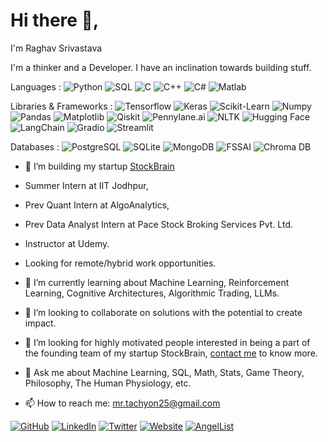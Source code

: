 # Hi there 👋,

I'm Raghav Srivastava

I'm a thinker and a Developer. I have an inclination towards building stuff.

Languages :
![Python](https://img.shields.io/badge/Python-blue)
![SQL](https://img.shields.io/badge/SQL-green)
![C](https://img.shields.io/badge/C-yellow)
![C++](https://img.shields.io/badge/C++-red)
![C#](https://img.shields.io/badge/C#-grey)
![Matlab](https://img.shields.io/badge/Matlab-orange)

Libraries & Frameworks : 
![Tensorflow](https://img.shields.io/badge/Tensorflow-orange)
![Keras](https://img.shields.io/badge/Keras-red)
![Scikit-Learn](https://img.shields.io/badge/Scikit--Learn-yellow)
![Numpy](https://img.shields.io/badge/Numpy-blue)
![Pandas](https://img.shields.io/badge/Pandas-pink)
![Matplotlib](https://img.shields.io/badge/Matplotlib-white)
![Qiskit](https://img.shields.io/badge/Qiskit-purple)
![Pennylane.ai](https://img.shields.io/badge/Pennylane.ai-pink)
![NLTK](https://img.shields.io/badge/NLTK-red)
![Hugging Face](https://img.shields.io/badge/Hugging%20Face-yellow)
![LangChain](https://img.shields.io/badge/LangChain-green)
![Gradio](https://img.shields.io/badge/Gradio-black)
![Streamlit](https://img.shields.io/badge/Streamlit-grey)

Databases : 
![PostgreSQL](https://img.shields.io/badge/PostgreSQL-blue)
![SQLite](https://img.shields.io/badge/SQLite-orange)
![MongoDB](https://img.shields.io/badge/MongoDB-green)
![FSSAI](https://img.shields.io/badge/FSSAI-blue)
![Chroma DB](https://img.shields.io/badge/Chroma%20DB-red)

- 🔭 I’m building my startup [StockBrain](https://github.com/StockBrain-1)
- Summer Intern at IIT Jodhpur,
- Prev Quant Intern at AlgoAnalytics,
- Prev Data Analyst Intern at Pace Stock Broking Services Pvt. Ltd.
- Instructor at Udemy.
- Looking for remote/hybrid work opportunities.

- 🌱 I’m currently learning about Machine Learning, Reinforcement Learning, Cognitive Architectures, Algorithmic Trading, LLMs.

- 👯 I’m looking to collaborate on solutions with the potential to create impact. 

- 🤔 I’m looking for highly motivated people interested in being a part of the founding team of my startup StockBrain, [contact me](mailto:mr.tachyon25@gmail.com) to know more.

- 💬 Ask me about Machine Learning, SQL, Math, Stats, Game Theory, Philosophy, The Human Physiology, etc. 
 
- 📫 How to reach me: [mr.tachyon25@gmail.com](mailto:mr.tachyon25@gmail.com)

[![GitHub](https://img.shields.io/badge/GitHub-Profile-blue?style=flat-square&logo=github)](https://github.com/RaghavSrivastava25)
[![LinkedIn](https://img.shields.io/badge/LinkedIn-Profile-blue?style=flat-square&logo=linkedin)](https://www.linkedin.com/in/raghav-srivastava-11001ai/)
[![Twitter](https://img.shields.io/badge/Twitter-Profile-blue?style=flat-square&logo=twitter)](https://twitter.com/Raghav_11001_ai)
[![Website](https://img.shields.io/badge/Website-Portfolio-blue?style=flat-square&logo=icloud)](https://www.notion.so/Raghav-Srivastava-a18bb03c955242ebae845af1096cb130)
[![AngelList](https://img.shields.io/badge/AngelList-Profile-blue?style=flat-square&logo=angellist)](https://angel.co/u/raghav-srivastava-8)
